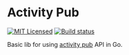 # Activity Pub

[![MIT Licensed](https://img.shields.io/github/license/mariusor/activitypub.go.svg)](https://raw.githubusercontent.com/mariusor/activitypub.go/master/LICENSE)
[![Build status](https://img.shields.io/travis/mariusor/activitypub.go.svg)](https://travis-ci.org/mariusor/activitypub.go)


Basic lib for using [activity pub](https://www.w3.org/TR/activitypub/#Overview) API in Go.
